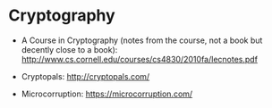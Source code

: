 # Cryptography

*   A Course in Cryptography (notes from the course, not a book but 
    decently close to a book):
    http://www.cs.cornell.edu/courses/cs4830/2010fa/lecnotes.pdf

*   Cryptopals: http://cryptopals.com/

*   Microcorruption: https://microcorruption.com/